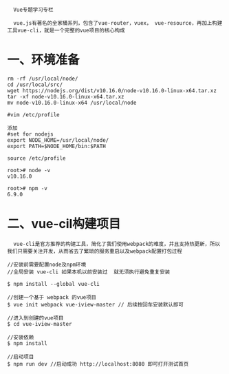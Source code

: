 
      Vue专题学习专栏
   
      vue.js有著名的全家桶系列，包含了vue-router，vuex， vue-resource，再加上构建工具vue-cli，就是一个完整的vue项目的核心构成
   
    
# 一、环境准备
```
rm -rf /usr/local/node/
cd /usr/local/src/
wget https://nodejs.org/dist/v10.16.0/node-v10.16.0-linux-x64.tar.xz
tar -xf node-v10.16.0-linux-x64.tar.xz
mv node-v10.16.0-linux-x64 /usr/local/node

#vim /etc/profile

添加
#set for nodejs
export NODE_HOME=/usr/local/node/
export PATH=$NODE_HOME/bin:$PATH

source /etc/profile

root># node -v
v10.16.0

root># npm -v
6.9.0
```

# 二、vue-cil构建项目

      vue-cli是官方推荐的构建工具，简化了我们使用webpack的难度，并且支持热更新，所以我们只需要关注开发，从而省去了繁琐的服务重启以及webpack配置打包过程

```
//安装前需要配置node及npm环境
//全局安装 vue-cli 如果本机以前安装过  就无须执行避免重复安装 

$ npm install --global vue-cli

//创建一个基于 webpack 的vue项目
$ vue init webpack vue-iview-master // 后续按回车安装默认即可

//进入到创建的vue项目
$ cd vue-iview-master

//安装依赖
$ npm install

//启动项目
$ npm run dev //启动成功 http://localhost:8080 即可打开测试首页
```
